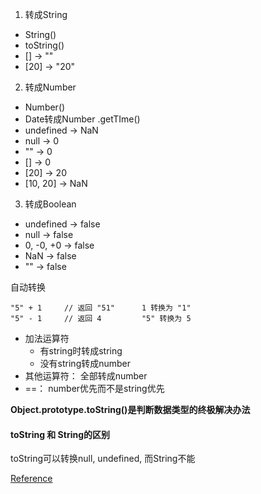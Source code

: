 1. 转成String
- String()
- toString()
- [] -> ""
- [20] -> "20"

2. 转成Number
- Number()
- Date转成Number .getTIme()
- undefined -> NaN
- null -> 0
- "" -> 0
- [] -> 0
- [20] -> 20
- [10, 20] -> NaN
3. 转成Boolean
- undefined -> false
- null -> false
- 0, -0, +0 -> false
- NaN -> false
- "" -> false

自动转换 
```
"5" + 1     // 返回 "51"      1 转换为 "1"  
"5" - 1     // 返回 4         "5" 转换为 5
```
- 加法运算符
  - 有string时转成string
  - 没有string转成number
- 其他运算符： 全部转成number
- ==： number优先而不是string优先  

**Object.prototype.toString()是判断数据类型的终极解决办法**   

#### toString 和 String的区别  
toString可以转换null, undefined, 而String不能   


[Reference](https://juejin.im/post/5d030e03518825361817032f)